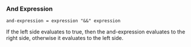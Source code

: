 ### And Expression

```text
and-expression = expression "&&" expression
```

If the left side evaluates to true, then the and-expression evaluates
to the right side, otherwise it evaluates to the left side.

